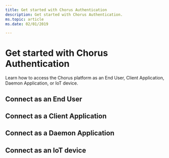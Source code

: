 ```yaml
---
title: Get started with Chorus Authentication
description: Get started with Chorus Authentication.
ms.topic: article
ms.date: 02/01/2019

---
```


# Get started with Chorus Authentication

Learn how to access the Chorus platform as an End User, Client Application, Daemon Application, or IoT device.

## Connect as an End User

## Connect as a Client Application

## Connect as a Daemon Application

## Connect as an IoT device

